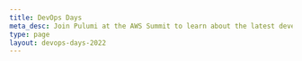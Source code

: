 ```yaml
---
title: DevOps Days
meta_desc: Join Pulumi at the AWS Summit to learn about the latest developments in cloud engineering and get hands-on experience with the newest Pulumi features.
type: page
layout: devops-days-2022
---
```

